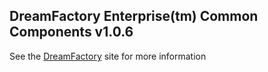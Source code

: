 ## DreamFactory Enterprise(tm) Common Components v1.0.6
See the [DreamFactory](https://www.dreamfactory.com/) site for more information
